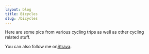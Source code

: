 ```yaml
---
layout: blog
title: Bicycles
slug: /bicycles
---
```


Here are some pics from various cycling trips as well as other cycling related stuff.

You can also follow me on<a href="https://www.strava.com/athletes/30945028" target="_blank">Strava</a>.

<br />
